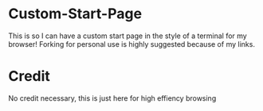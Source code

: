 # Custom-Start-Page
This is so I can have a custom start page in the style of a terminal for my browser! Forking for personal use is highly suggested because of my links.

# Credit
No credit necessary, this is just here for high effiency browsing
